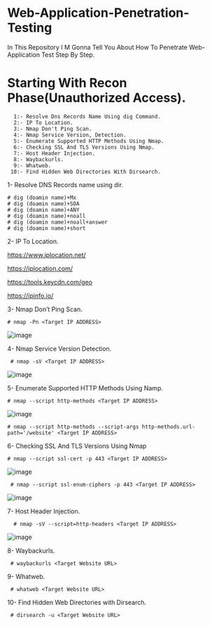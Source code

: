 # Web-Application-Penetration-Testing
In This Repository I M Gonna Tell You About How To Penetrate Web-Application Test Step By Step.
#  Starting With Recon Phase(Unauthorized Access).
    
      1:- Resolve Dns Records Name Using dig Command.
      2:- IP To Location.
      3:- Nmap Don't Ping Scan.
      4:- Nmap Service Version, Detection.
      5:- Enumerate Supported HTTP Methods Using Nmap.
      6:- Checking SSL And TLS Versions Using Nmap.
      7:- Host Header Injection.
      8:- Waybackurls.
      9:- Whatweb.
     10:- Find Hidden Web Directories With Dirsearch.

 1- Resolve DNS Records name using dir.
                                                                                                                                                                   
    # dig (doamin name)+Mx
    # dig (doamin name)+SOA
    # dig (doamin name)+ANY
    # dig (doamin name)+noall 
    # dig (doamin name)+noall+answer
    # dig (doamin name)+short
                           
 2- IP To Location.

   https://www.iplocation.net/
    
   https://iplocation.com/
    
   https://tools.keycdn.com/geo
    
   https://ipinfo.io/
    

 3- Nmap Don’t Ping Scan.

    # nmap -Pn <Target IP ADDRESS>
    
![image](https://user-images.githubusercontent.com/80889609/157229641-d0f5221b-665c-45e0-9a9d-ad57ab20aeba.png)


 4- Nmap Service Version Detection.

     # nmap -sV <Target IP ADDRESS>

![image](https://linuxhint.com/wp-content/uploads/2020/02/2-14.png)

 5- Enumerate Supported HTTP Methods Using Namp.
    
    # nmap --script http-methods <Target IP ADDRESS> 
 ![image](https://user-images.githubusercontent.com/80889609/157235359-21cfe1d2-82fb-4fda-a73f-f4136121cdb7.png)
 
    # nmap --script http-methods --script-args http-methods.url-path='/website' <Target IP ADDRESS>
    
       
 6- Checking SSL And TLS Versions Using Nmap

    # nmap --script ssl-cert -p 443 <Target IP ADDRESS>
 ![image](https://user-images.githubusercontent.com/80889609/157234643-b2c056ce-79bd-4e38-8414-b8215d083963.png)
   
     # nmap --script ssl-enum-ciphers -p 443 <Target IP ADDRESS>
  ![image](https://user-images.githubusercontent.com/80889609/157234248-ef99de4f-afc3-4bde-929a-50286c7744f9.png)

 7- Host Header Injection.
 
      # nmap -sV --script=http-headers <Target IP ADDRESS>
 ![image](https://user-images.githubusercontent.com/80889609/157235255-ea91f2aa-093a-4c2d-8383-60d5fdf6f8fb.png)

    
 8- Waybackurls.

     # waybackurls <Target Website URL>

 9- Whatweb.

     # whatweb <Target Website URL>

 10- Find Hidden Web Directories with Dirsearch.
        
     # dirsearch -u <Target Website URL>
 
 
 
     
